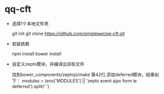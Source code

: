 qq-cft
======

- 选择1个本地文件夹

	git init
	git clone https://github.com/simplewei/qq-cft.git

- 安装依赖

	npm install
	bower install

- 自定义zepto模块，并编译出目标文件

	找到bower_components/zeptojs/make 第42行,添加deferred模块，结果如下：
	modules = (env['MODULES'] || 'zepto event ajax form ie deferred').split(' ')

